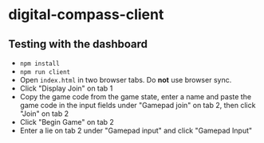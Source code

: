 # digital-compass-client

## Testing with the dashboard
- `npm install`
- `npm run client`
- Open `index.html` in two browser tabs. Do **not** use browser sync.
- Click "Display Join" on tab 1
- Copy the game code from the game state, enter a name and paste the game code in the input fields under "Gamepad join" on tab 2, then click "Join" on tab 2
- Click "Begin Game" on tab 2
- Enter a lie on tab 2 under "Gamepad input" and click "Gamepad Input"

